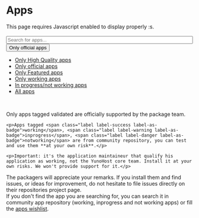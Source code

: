 # Apps

<span class="javascriptDisclaimer">
This page requires Javascript enabled to display properly :s.
<br/>
<br/>
</span>

<div class="input-group">
    <span class="input-group-addon" id="basic-addon1"><span class="glyphicon glyphicon-search"></span></span>
    <input type="text" id="filter-app-cards" class="form-control"  placeholder="Search for apps..." aria-describedby="basic-addon1"/>
    <div class="input-group-btn">
        <button type="button" class="btn btn-default dropdown-toggle" data-toggle="dropdown" aria-haspopup="true" aria-expanded="false">
            <span id="app-cards-list-filter-text">Only official apps</span> <span class="caret"></span>
        </button>
        <ul class="dropdown-menu">
            <li><a href="#" id="app-cards-list-high-quality">Only High Quality apps</a></li>
            <li><a href="#" id="app-cards-list-validated">Only official apps</a></li>
            <li><a href="#" id="app-cards-list-featured">Only Featured apps</a></li>
            <li><a href="#" id="app-cards-list-working">Only working apps</a></li>
            <li><a href="#" id="app-cards-list-working-inprogress">In progress/not working apps</a></li>
            <li><a href="#" id="app-cards-list-all-apps">All apps</a></li>
        </ul>
    </div>
</div>
<br />
<div id="community-app-list-warrant" class="alert alert-danger">
    <p>Only apps tagged <span class="label label-success label-as-badge">validated</span> are officially supported by the package team. </p>

    <p>Apps tagged <span class="label label-success label-as-badge">working</span>, <span class="label label-warning label-as-badge">inprogress</span>, <span class="label label-danger label-as-badge">notworking</span> are from community repository, you can test and use them **at your own risk**.</p>

    <p>Important: it's the application maintaineur that qualify his application as working, not the YunoHost core team. Install it at your own risks. We won't provide support for it.</p>
</div>
<div class="alert alert-info">The packagers will appreciate your remarks. If you install them and find issues, or ideas for improvement, do not hesitate to file issues directly on their repositories project page.</div>

<div class="app-cards-list" id="app-cards-list"></div>

<div class="alert alert-warning">If you don't find the app you are searching for, you can search it in community app repository (working, inprogress and not working apps) or fill the <a href="/apps_wishlist_en">apps wishlist</a>.</div>

<style>
/*=================================================
 Search bar
=================================================*/
#filter-app-cards, #app-cards-list {
    width:100%;
}
/*===============================================*/

/*=================================================
 Force return space after card list
=================================================*/
#app-cards-list:after {
    content:'';
    display:block;
    clear: both;
}
/*===============================================*/

/*=================================================
 App card
=================================================*/
.app-card {
    margin-bottom:20px;
    width:270px;
    float:left;
    min-height: 1px;
    margin-right: 10px;
    margin-left: 10px;
}
/*===============================================*/

/*=================================================
 App card body
=================================================*/
.app-card .panel-body >  h3 {
    margin-top:0;
    margin-bottom:5px;
    font-size:1.2em;
}
.app-card .category {
    height:35px;
}
.app-card .category .label, .app-card-date-maintainer {
    font-size:0.7em;
}
.app-card-date-maintainer {
    text-align:right;
    max-height: 18px;
    margin-bottom: 3px;
    margin-right: 7px;
    margin-top: -5px;
}

.app-card .unmaintained {
   color: #e0aa33;
}

.app-card-desc {
    height:100px;
    overflow: hidden;
}
/*===============================================*/

/*=================================================
 App card footer
=================================================*/
.app-card .btn-group {
    width:100%;
    margin-left: 0px;
}
.app-card > .btn-group > .btn{
    border-bottom:0;
}
.app-card > .btn-group > .btn:first-child {
    border-left:0;
    border-top-left-radius:0;
}
.app-card > .btn-group > .btn:last-child {
    border-right:0;
    border-top-right-radius:0;
    margin-left: 0px;
    width: 33.6%;
}
/*===============================================*/
</style>

<script type="text/template" id="app-template2">
    <div class="app-card_{app_id} app-card panel panel-default">

        <div class="panel-body">
            <h3>{app_name}</h3>
            <div class="category"></div>

            <div class="app-card-desc">{app_description}</div>
        </div>
            <div class="app-card-date-maintainer">
                <span class="glyphicon glyphicon-refresh"></span> {app_update} -
                <span title="{maintained_help}" class="{maintained_state}"><span class="glyphicon glyphicon-{maintained_icon}"></span> {app_maintainer}</span>
            </div>
        <div class="btn-group" role="group">
            <a href="{app_git}" target="_BLANK" type="button" class="btn btn-default col-sm-4"><span class="glyphicon glyphicon-globe" aria-hidden="true"></span> Code</a>
            <a href="#/app_{app_id}_en" target="_BLANK" type="button" class="btn btn-default col-sm-4"><span class="glyphicon glyphicon-book" aria-hidden="true"></span> Doc</a>
            <a href="https://install-app.yunohost.org/?app={app_id}" target="_BLANK" type="button" class="btn btn-{app_install_bootstrap} col-sm-4 active"><span class="glyphicon glyphicon-plus" aria-hidden="true"></span> Install</a>
        </div>

    </div>
</script>

<script>
function timeConverter(UNIX_timestamp) {
    var a = new Date(UNIX_timestamp*1000);
    var months = ['January','February','March','April','May','June','July','August','September','October','November','December'];
    var year = a.getFullYear();
    var month = months[a.getMonth()];
    var date = a.getDate();
    var hour = a.getHours();
    var min = a.getMinutes();
    if (hour < 10) { hour = '0' + hour; }
    if (min < 10) { min = '0' + min; }
    var time = date+' '+month+' '+year;//+' at '+hour+':'+min
    return time;
}

$(document).ready(function () {
    // Hide warrant about community list
    $('#community-app-list-warrant').hide();
    var filters = ["validated"];

    function filter(){
        var filters_text = filters.map(function(el) { return '.app-' + el;}).join(', ');
        var valThis = $('#filter-app-cards').val().toLowerCase();
        $('.app-card').each(function(){
            var text = $(this).find('h3').text().toLowerCase();
            (text.indexOf(valThis) == 0 && $(this).find(filters_text).length > 0) ? $(this).show() : $(this).hide();
        });
        (filters.indexOf("working") == -1) ?$('#community-app-list-warrant').hide():$('#community-app-list-warrant').show();
    }

    //=================================================
    // Search & filter bar event
    //=================================================
    $('#filter-app-cards').keyup(filter);

    $('#app-cards-list-validated').click(function(){
        filters = ["validated"];
        $('#app-cards-list-filter-text').text($('#app-cards-list-validated').text());
        filter();
    });

    $('#app-cards-list-high-quality').click(function(){
        filters = ["high_quality"];
        $('#app-cards-list-filter-text').text($('#app-cards-list-high-quality').text());
        filter();
    });

    $('#app-cards-list-featured').click(function(){
        filters = ["featured"];
        $('#app-cards-list-filter-text').text($('#app-cards-list-featured').text());
        filter();
    });

    $('#app-cards-list-working').click(function(){
        filters = ["validated", "working"];
        $('#app-cards-list-filter-text').text($('#app-cards-list-working').text());
        filter();
    });

    $('#app-cards-list-working-inprogress').click(function(){
        filters = ["notworking", "inprogress"];
        $('#app-cards-list-filter-text').text($('#app-cards-list-working-inprogress').text());
        filter();
    });

    $('#app-cards-list-all-apps').click(function(){
        filters = ["validated", "working", "inprogress", "notworking"];
        $('#app-cards-list-filter-text').text($('#app-cards-list-all-apps').text());
        filter();
    });
    //=================================================


    //=================================================
    // Upload apps lists
    //=================================================
    var app_list={};
    $.when(
        $.getJSON('https://app.yunohost.org/community.json', {}, function(community) {
            app_list.community = $.map(community, function(el) { return el; });
        }),
        $.getJSON('https://app.yunohost.org/official.json', {}, function(official) {
            app_list.official = $.map(official, function(el) { return el; });
        })
    ).then(function() {
        app_list = app_list.official.concat(app_list.community);

        // Sort alpha
        app_list.sort(function(a, b){
            a_state = (a.state == "validated")?4:(a.state == "working")?3:(a.state == "inprogress")?2:1;
            b_state = (b.state == "validated")?4:(b.state == "working")?3:(b.state == "inprogress")?2:1;
            if (a_state < b_state || a_state == b_state && a.level < b.level || a_state == b_state && a.level == b.level && a.manifest.id > b.manifest.id) {return 1;}
            else if (a.manifest.id == b.manifest.id) {return 0;}
            return -1;
        });
        $.each(app_list, function(k, infos) {
            app_id = infos.manifest.id;
            app_install_bootstrap = "success";
            if (infos.state === "validated") {
                app_state_bootstrap = "success";
            } else if (infos.state === "working") {
                app_state_bootstrap = "success";
            } else if (infos.state === "inprogress") {
                app_state_bootstrap = "warning";
                app_install_bootstrap = "danger";
            } else if (infos.state === "notworking") {
                app_state_bootstrap = "danger";
                app_install_bootstrap = "danger";
            }
            if (infos.level == null ) {
                infos.level = '?';
            }
            if (infos.level == 0 ) {
                app_level_bootstrap = "danger";
                app_install_bootstrap = "danger";
            } else if (infos.level <= 2) {
                app_level_bootstrap = "warning";
                app_install_bootstrap = "danger";
            } else if (infos.level >= 7) {
                app_level_bootstrap = "success";
            } else {
                app_level_bootstrap = "default";
            }

            // Fill the template
            html = $('#app-template2').html()
             .replace(/{app_id}/g, app_id)
             .replace(/{app_name}/g, infos.manifest.name)
             .replace('{app_description}', infos.manifest.description.en)
             .replace(/{app_git}/g, infos.git.url)
             .replace('{app_branch}', infos.git.branch)
             .replace('{app_level}', infos.level)
             .replace('{app_update}', timeConverter(infos.lastUpdate))
             .replace('{app_state_bootstrap}', app_state_bootstrap)
             .replace('{app_install_bootstrap}', app_install_bootstrap);

            if (infos.maintained == false)
            {
               html = html
                 .replace('{maintained_state}', 'unmaintained')
                 .replace('{maintained_icon}', 'warning-sign')
                 .replace('{app_maintainer}', "Unmaintained")
                 .replace('{maintained_help}', "This package is currently unmaintained. Feel free to propose yourself as the new maintainer !");
            } else {
            if (infos.manifest.developer) {
                html = html
                 .replace('{maintained_state}', 'maintained')
                 .replace('{maintained_icon}', 'user')
                 .replace('{app_maintainer}', infos.manifest.developer.name)
                 .replace('{maintained_help}', "Current maintainer of this package");
            }
            if (infos.manifest.maintainer) {
                html = html
                 .replace('{maintained_state}', 'maintained')
                 .replace('{maintained_icon}', 'user')
                 .replace('{app_maintainer}', infos.manifest.maintainer.name)
                 .replace('{maintained_help}', "Current maintainer of this package");;
            }
            }


            // Fill the template
            $('#app-cards-list').append(html);
            $('.app-card_'+ app_id).attr('id', 'app-card_'+ app_id);
            $('.app-card_'+ app_id + ' .category').append(' <span class="label label-'+app_level_bootstrap+' label-as-badge">'+infos.level+'</span>');
            $('.app-card_'+ app_id + ' .category').append(' <span class="label label-'+app_state_bootstrap+' label-as-badge app-'+infos.state+'">'+infos.state+'</span>');
            
            if (infos.featured) {
                  $('.app-card_'+ app_id + ' .category').append(' <span class="label label-success label-as-badge featured" title="Featured">Featured</span>');
            }
            if (infos.high_quality) {
                  $('.app-card_'+ app_id + ' .category').append(' <span class="label label-primary label-as-badge high_quality" title="High Quality">High Quality</span>');
            }
            if (infos.manifest.license && infos.manifest.license != 'free') {
                $('.app-card_'+ app_id + ' .category').append(' <span class="label label-default">'+infos.manifest.license+'</span>');
            }

        });
        filter();
    });
    //=================================================
});
</script>
